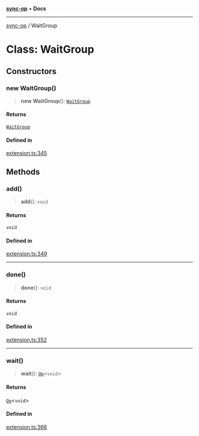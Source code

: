 [**sync-op**](../README.md) • **Docs**

***

[sync-op](../README.md) / WaitGroup

# Class: WaitGroup

## Constructors

### new WaitGroup()

> **new WaitGroup**(): [`WaitGroup`](WaitGroup.md)

#### Returns

[`WaitGroup`](WaitGroup.md)

#### Defined in

[extension.ts:345](https://github.com/dhcmrlchtdj/sync-op/blob/163328e6c4e45f4e1851de6e0cd2086a60714f03/src/extension.ts#L345)

## Methods

### add()

> **add**(): `void`

#### Returns

`void`

#### Defined in

[extension.ts:349](https://github.com/dhcmrlchtdj/sync-op/blob/163328e6c4e45f4e1851de6e0cd2086a60714f03/src/extension.ts#L349)

***

### done()

> **done**(): `void`

#### Returns

`void`

#### Defined in

[extension.ts:352](https://github.com/dhcmrlchtdj/sync-op/blob/163328e6c4e45f4e1851de6e0cd2086a60714f03/src/extension.ts#L352)

***

### wait()

> **wait**(): [`Op`](Op.md)\<`void`\>

#### Returns

[`Op`](Op.md)\<`void`\>

#### Defined in

[extension.ts:366](https://github.com/dhcmrlchtdj/sync-op/blob/163328e6c4e45f4e1851de6e0cd2086a60714f03/src/extension.ts#L366)
